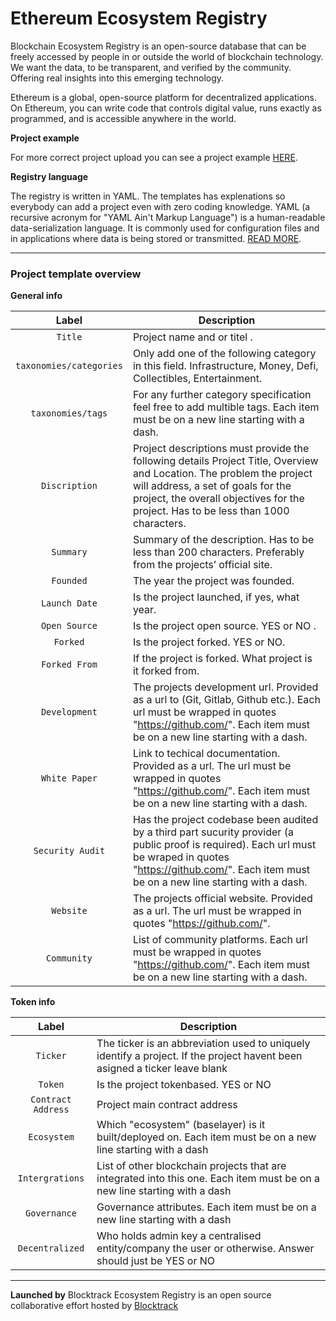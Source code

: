 # Ethereum Ecosystem Registry

Blockchain Ecosystem Registry is an open-source database that can be freely accessed by people in or outside the world of blockchain technology. We want the data, to be transparent, and verified by the community. Offering real insights into this emerging technology.

Ethereum is a global, open-source platform for decentralized applications. On Ethereum, you can write code that controls digital value, runs exactly as programmed, and is accessible anywhere in the world.

**Project example**

 For more correct project upload you can see a project example [HERE](https://gitlab.com/blcktrck/bt-registry/-/blob/master/projects/augur.yaml).

**Registry language**

 The registry is written in YAML. The templates has explenations so everybody can add a project even with zero coding knowledge. YAML (a recursive acronym for "YAML Ain't Markup Language") is a human-readable data-serialization language. It is commonly used for configuration files and in applications where data is being stored or transmitted. [READ MORE](https://en.wikipedia.org/wiki/YAML).

---

### Project template overview

**General info**

|    Label    | Description                                                                                                                                                                                                                                                                                   |
| :-----------: | ---------------------------------------------------------------------------------------------------------------------------------------------------------------------------------------------------------------------------------------------------------------------------------------------------------------------------------------------------------------------------------------------------------------------------------------------------------------------------------------------------------------------------------------------------- |
|  `Title`   | Project name and or titel  .        |
|  `taxonomies/categories`   | Only add one of the following category in this field. Infrastructure, Money, Defi, Collectibles, Entertainment.       |
|  `taxonomies/tags`   | For any further category specification feel free to add multible tags. Each item must be on a new line starting with a dash.         |
|  `Discription`   | Project descriptions must provide the following details Project Title, Overview and Location. The problem the project will address, a set of goals for the project, the overall objectives for the project. Has to be less than 1000 characters.          |
|  `Summary`   | Summary of the description. Has to be less than 200 characters. Preferably from the projects’ official site.          |
|  `Founded`   | The year the project was founded.          |
|  `Launch Date`   | Is the project launched, if yes, what year.          |
|  `Open Source`   | Is the project open source. YES or NO  .        |
|  `Forked`   | Is the project forked. YES or NO.          |
|  `Forked From`   | If the project is forked. What project is it forked from.         |
|  `Development`   | The projects development url. Provided as a url to (Git, Gitlab, Github etc.). Each url must be wrapped in quotes "https://github.com/". Each item must be on a new line starting with a dash.          |
|  `White Paper`   | Link to techical documentation. Provided as a url. The url must be wrapped in quotes "https://github.com/". Each item must be on a new line starting with a dash.          |
|  `Security Audit`   | Has the project codebase been audited by a third part sucurity provider (a public proof is required). Each url must be wraped in quotes "https://github.com/". Each item must be on a new line starting with a dash.          |
|  `Website`   | The projects official website. Provided as a url. The url must be wrapped in quotes "https://github.com/".          |
|  `Community`   | List of community platforms. Each url must be wrapped in quotes "https://github.com/". Each item must be on a new line starting with a dash.        |

**Token info**

|    Label    | Description                                                                                                                                                                                                                                                                                   |
| :-----------: | ---------------------------------------------------------------------------------------------------------------------------------------------------------------------------------------------------------------------------------------------------------------------------------------------------------------------------------------------------------------------------------------------------------------------------------------------------------------------------------------------------------------------------------------------------- |
|  `Ticker`   | The ticker is an abbreviation used to uniquely identify a project. If the project havent been asigned a ticker leave blank          |
|  `Token`   | Is the project tokenbased. YES or NO          |
|  `Contract Address`   | Project main contract address          |
|  `Ecosystem`   | Which "ecosystem" (baselayer) is it built/deployed on. Each item must be on a new line starting with a dash          |           
|  `Intergrations`   | List of other blockchain projects that are integrated into this one. Each item must be on a new line starting with a dash          |
|  `Governance`   | Governance attributes. Each item must be on a new line starting with a dash          |
|  `Decentralized`   | Who holds admin key a centralised entity/company the user or otherwise. Answer should just be YES or NO          |

---

**Launched by**
Blocktrack Ecosystem Registry is an open source collaborative effort hosted by [Blocktrack](https://beta.blocktrack.info)
